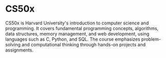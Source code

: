# CS50x
CS50x is Harvard University's introduction to computer science and programming. It covers fundamental programming concepts, algorithms, data structures, memory management, and web development, using languages such as C, Python, and SQL. The course emphasizes problem-solving and computational thinking through hands-on projects and assignments.
